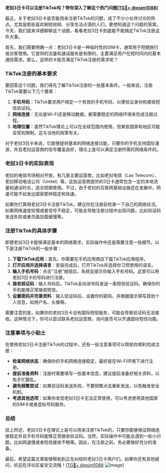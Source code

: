 **老挝3日卡可以注册TikTok吗？带你深入了解这个热门问题[[TG💪+ @esim1088](https://t.me/s/esim1088)]**

最近，关于老挝3日卡是否能用来注册TikTok的问题，成了不少小伙伴讨论的热点。尤其是那些喜欢刷短视频、分享生活点滴的人们，更想知道这个问题的答案。今天，我们就来详细聊聊这个话题，看看老挝3日卡到底能不能搞定TikTok注册这件大事。

首先，我们需要明确一点：老挝3日卡是一种临时性的SIM卡，通常用于短期旅行或访客使用。它提供的流量和通话服务是有限的，主要满足用户在短时间内的基本通信需求。那么，这样的卡能否满足TikTok注册的需求呢？

### TikTok注册的基本要求

要回答这个问题，我们得先了解TikTok注册的一些基本条件。一般来说，注册TikTok需要以下几个要素：

1. **手机号码**：TikTok要求用户绑定一个有效的手机号码，以便验证身份和接收短信验证码。
2. **网络连接**：无论是Wi-Fi还是移动数据，都需要稳定的网络环境来完成注册过程。
3. **地理位置**：虽然TikTok理论上可以在全球范围内使用，但某些国家和地区可能会受到限制，这与当地的政策有关。

对于老挝3日卡来说，它能够提供基本的网络连接功能，只要你的手机支持国际漫游，并且老挝运营商的信号覆盖良好，理论上是可以满足注册所需的网络条件的。

### 老挝3日卡的实际表现

老挝的电信市场相对开放，有几家主要运营商，比如老挝电信（Lao Telecom）、老挝移动电话公司（Unitel）等。这些运营商提供的3日卡通常包含一定的本地流量和通话时长，适合短期使用。不过，由于老挝的互联网基础设施还在发展中，网速可能不如发达国家那样稳定和快速。

如果你打算用老挝3日卡注册TikTok，建议你在注册前检查一下自己的网络状况。如果网络速度较慢或者信号不稳定，可能会导致注册过程中出现问题，比如验证码发送失败或者页面加载缓慢等。

### 注册TikTok的具体步骤

即便老挝3日卡能够满足基本的网络需求，实际操作中还是需要注意一些细节。以下是注册TikTok的一般步骤：

1. **下载TikTok应用**：首先，你需要在手机应用商店下载TikTok应用程序。
2. **打开应用并选择语言**：安装完成后，打开TikTok并选择你习惯使用的语言。
3. **输入手机号码**：点击“注册”按钮后，系统会提示你输入手机号码。这里可以用老挝3日卡的号码进行注册。
4. **接收验证码**：输入号码后，TikTok会向该号码发送一条短信验证码。确保你的手机能够正常接收短信。
5. **设置密码并完善资料**：输入验证码后，设置你的密码，并根据提示填写其他个人信息，如用户名、头像等。

需要注意的是，如果你的老挝3日卡没有国际短信服务，可能会导致验证码无法接收。这种情况下，你可以尝试联系老挝运营商，询问是否可以开通国际短信功能。

### 注意事项与小贴士

在使用老挝3日卡注册TikTok的过程中，还有一些注意事项可以帮助你顺利完成注册：

- **检查网络状态**：确保你的手机网络连接稳定，最好是在Wi-Fi环境下进行注册。
- **提前准备资料**：注册时需要填写一些基本信息，建议提前准备好相关资料，以免手忙脚乱。
- **避免频繁尝试**：如果验证码发送失败，不要频繁点击重新发送，以免触发安全机制。
- **考虑其他选项**：如果你发现老挝3日卡无法正常使用，可以考虑使用其他国家的SIM卡或者虚拟号码服务。

### 总结

综上所述，老挝3日卡在理论上是可以用来注册TikTok的，只要你能够保证网络连接稳定并且手机号码能够正常接收验证码。当然，实际操作中可能会遇到一些小问题，比如网速慢或者短信接收不畅等。因此，在注册之前，务必要做好充分的准备。

最后，希望这篇文章能够帮助到正在纠结的老挝3日卡用户们。如果你还有其他疑问，欢迎在评论区留言交流哦！[[TG💪+ @esim1088](https://t.me/s/esim1088) ![Image](https://i.postimg.cc/4NQfJmqS/Snipaste-2025-05-13-00-14-12.png)]